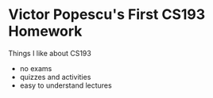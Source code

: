 # Victor Popescu's First CS193 Homework
Things I like about CS193
- no exams
- quizzes and activities
- easy to understand lectures
  
